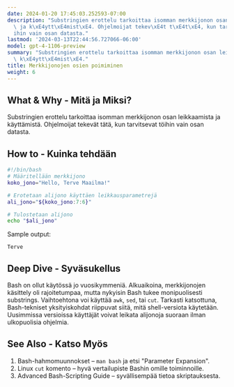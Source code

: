 ```yaml
---
date: 2024-01-20 17:45:03.252593-07:00
description: "Substringien erottelu tarkoittaa isomman merkkijonon osan leikkaamista\
  \ ja k\xE4ytt\xE4mist\xE4. Ohjelmoijat tekev\xE4t t\xE4t\xE4, kun tarvitsevat t\xF6\
  ihin vain osan datasta."
lastmod: '2024-03-13T22:44:56.727066-06:00'
model: gpt-4-1106-preview
summary: "Substringien erottelu tarkoittaa isomman merkkijonon osan leikkaamista ja\
  \ k\xE4ytt\xE4mist\xE4."
title: Merkkijonojen osien poimiminen
weight: 6
---
```


## What & Why - Mitä ja Miksi?
Substringien erottelu tarkoittaa isomman merkkijonon osan leikkaamista ja käyttämistä. Ohjelmoijat tekevät tätä, kun tarvitsevat töihin vain osan datasta.

## How to - Kuinka tehdään
```Bash
#!/bin/bash
# Määritellään merkkijono
koko_jono="Hello, Terve Maailma!"

# Erotetaan alijono käyttäen leikkausparametrejä
ali_jono="${koko_jono:7:6}"

# Tulostetaan alijono
echo "$ali_jono"
```

Sample output:
```
Terve
```

## Deep Dive - Syväsukellus
Bash on ollut käytössä jo vuosikymmeniä. Alkuaikoina, merkkijonojen käsittely oli rajoitetumpaa, mutta nykyisin Bash tukee monipuolisesti substrings. Vaihtoehtona voi käyttää `awk`, `sed`, tai `cut`. Tarkasti katsottuna, Bash-tekniset yksityiskohdat riippuvat siitä, mitä shell-versiota käytetään. Uusimmissa versioissa käyttäjät voivat leikata alijonoja suoraan ilman ulkopuolisia ohjelmia.

## See Also - Katso Myös
1. Bash-hahmomuunnokset – `man bash` ja etsi "Parameter Expansion".
2. Linux `cut` komento – hyvä vertailupiste Bashin omille toiminnoille.
3. Advanced Bash-Scripting Guide – syvällisempää tietoa skriptauksesta.
